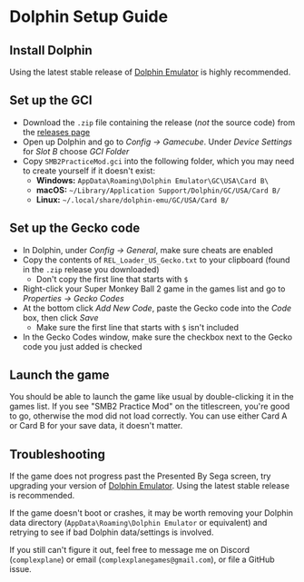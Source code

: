 # Dolphin Setup Guide

## Install Dolphin

Using the latest stable release of [Dolphin Emulator](https://dolphin-emu.org/download/) is highly recommended.

## Set up the GCI

* Download the `.zip` file containing the release (_not_ the source code) from the [releases page](https://github.com/ComplexPlane/SMB2PracticeMod/releases)
* Open up Dolphin and go to _Config -> Gamecube_. Under _Device Settings_ for _Slot B_ choose _GCI Folder_
* Copy `SMB2PracticeMod.gci` into the following folder, which you may need to create yourself if it doesn't exist:
  * **Windows:** `AppData\Roaming\Dolphin Emulator\GC\USA\Card B\`
  * **macOS:** `~/Library/Application Support/Dolphin/GC/USA/Card B/`
  * **Linux:** `~/.local/share/dolphin-emu/GC/USA/Card B/`

## Set up the Gecko code

* In Dolphin, under _Config -> General_, make sure cheats are enabled
* Copy the contents of `REL_Loader_US_Gecko.txt` to your clipboard (found in the `.zip` release you downloaded)
  * Don't copy the first line that starts with `$`
* Right-click your Super Monkey Ball 2 game in the games list and go to _Properties -> Gecko Codes_
* At the bottom click _Add New Code_, paste the Gecko code into the _Code_ box, then click _Save_
  * Make sure the first line that starts with `$` isn't included
* In the Gecko Codes window, make sure the checkbox next to the Gecko code you just added is checked

## Launch the game

You should be able to launch the game like usual by double-clicking it in the games list. If you see "SMB2 Practice Mod"
on the titlescreen, you're good to go, otherwise the mod did not load correctly. You can use either Card A or Card B for
your save data, it doesn't matter.

## Troubleshooting

If the game does not progress past the Presented By Sega screen, try upgrading your version of [Dolphin Emulator](https://dolphin-emu.org/download/). Using the latest stable release is recommended.

If the game doesn't boot or crashes, it may be worth removing your Dolphin data directory (`AppData\Roaming\Dolphin Emulator` or equivalent) and retrying to see if bad Dolphin data/settings is involved.

If you still can't figure it out, feel free to message me on Discord (`complexplane`) or
email (`complexplanegames@gmail.com`), or file a GitHub issue.

